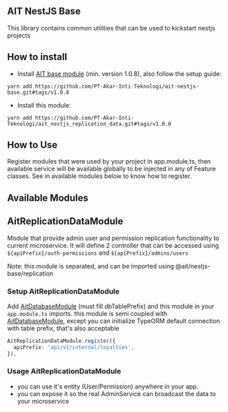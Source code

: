 ## AIT NestJS Base

This library contains common utilities that can be used to kickstart nestjs projects

## How to install

- Install [AIT base module](https://github.com/PT-Akar-Inti-Teknologi/ait_nestjs_base) (min. version 1.0.8), also follow the setup guide:
```
yarn add https://github.com/PT-Akar-Inti-Teknologi/ait-nestjs-base.git#tags/v1.0.8
```
- Install this module:
```
yarn add https://github.com/PT-Akar-Inti-Teknologi/ait_nestjs_replication_data.git#tags/v1.0.0
```

## How to Use

Register modules that were used by your project in app.module.ts, then available service will be available globally to be injected in any of Feature classes. See in available modules below to know how to register.

## Available Modules

## AitReplicationDataModule

Module that provide admin user and permission replication functionality to current microservice. It will define 2 controller that can be accessed using `${apiPrefix}/auth-permissions` and `${apiPrefix}/admins/users`

Note: this module is separated, and can be imported using @ait/nestjs-base/replication

### Setup AitReplicationDataModule

Add [AitDatabaseModule](#aitdatabasemodule) (must fill dbTablePrefix) and this module in your `app.module.ts` imports. this module is semi coupled with [AitDatabaseModule](#aitdatabasemodule), except you can initialize TypeORM default connection with table prefix, that's also acceptable

```ts
AitReplicationDataModule.register({
  apiPrefix: 'api/v1/internal/loyalties',
}),
```

### Usage AitReplicationDataModule

- you can use it's entity (User/Permission) anywhere in your app.
- you can expose it so the real AdminService can broadcast the data to your microservice